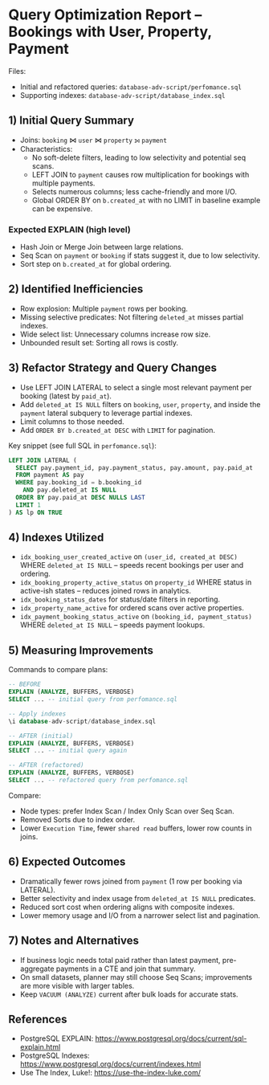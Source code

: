 # Query Optimization Report – Bookings with User, Property, Payment

Files:
- Initial and refactored queries: `database-adv-script/perfomance.sql`
- Supporting indexes: `database-adv-script/database_index.sql`

## 1) Initial Query Summary
- Joins: `booking` ⋈ `user` ⋈ `property` ⟕ `payment`
- Characteristics:
  - No soft-delete filters, leading to low selectivity and potential seq scans.
  - LEFT JOIN to `payment` causes row multiplication for bookings with multiple payments.
  - Selects numerous columns; less cache-friendly and more I/O.
  - Global ORDER BY on `b.created_at` with no LIMIT in baseline example can be expensive.

### Expected EXPLAIN (high level)
- Hash Join or Merge Join between large relations.
- Seq Scan on `payment` or `booking` if stats suggest it, due to low selectivity.
- Sort step on `b.created_at` for global ordering.

## 2) Identified Inefficiencies
- Row explosion: Multiple `payment` rows per booking.
- Missing selective predicates: Not filtering `deleted_at` misses partial indexes.
- Wide select list: Unnecessary columns increase row size.
- Unbounded result set: Sorting all rows is costly.

## 3) Refactor Strategy and Query Changes
- Use LEFT JOIN LATERAL to select a single most relevant payment per booking (latest by `paid_at`).
- Add `deleted_at IS NULL` filters on `booking`, `user`, `property`, and inside the `payment` lateral subquery to leverage partial indexes.
- Limit columns to those needed.
- Add `ORDER BY b.created_at DESC` with `LIMIT` for pagination.

Key snippet (see full SQL in `perfomance.sql`):
```sql
LEFT JOIN LATERAL (
  SELECT pay.payment_id, pay.payment_status, pay.amount, pay.paid_at
  FROM payment AS pay
  WHERE pay.booking_id = b.booking_id
    AND pay.deleted_at IS NULL
  ORDER BY pay.paid_at DESC NULLS LAST
  LIMIT 1
) AS lp ON TRUE
```

## 4) Indexes Utilized
- `idx_booking_user_created_active` on `(user_id, created_at DESC)` WHERE `deleted_at IS NULL` – speeds recent bookings per user and ordering.
- `idx_booking_property_active_status` on `property_id` WHERE status in active-ish states – reduces joined rows in analytics.
- `idx_booking_status_dates` for status/date filters in reporting.
- `idx_property_name_active` for ordered scans over active properties.
- `idx_payment_booking_status_active` on `(booking_id, payment_status)` WHERE `deleted_at IS NULL` – speeds payment lookups.

## 5) Measuring Improvements
Commands to compare plans:
```sql
-- BEFORE
EXPLAIN (ANALYZE, BUFFERS, VERBOSE)
SELECT ... -- initial query from perfomance.sql

-- Apply indexes
\i database-adv-script/database_index.sql

-- AFTER (initial)
EXPLAIN (ANALYZE, BUFFERS, VERBOSE)
SELECT ... -- initial query again

-- AFTER (refactored)
EXPLAIN (ANALYZE, BUFFERS, VERBOSE)
SELECT ... -- refactored query from perfomance.sql
```
Compare:
- Node types: prefer Index Scan / Index Only Scan over Seq Scan.
- Removed Sorts due to index order.
- Lower `Execution Time`, fewer `shared read` buffers, lower row counts in joins.

## 6) Expected Outcomes
- Dramatically fewer rows joined from `payment` (1 row per booking via LATERAL).
- Better selectivity and index usage from `deleted_at IS NULL` predicates.
- Reduced sort cost when ordering aligns with composite indexes.
- Lower memory usage and I/O from a narrower select list and pagination.

## 7) Notes and Alternatives
- If business logic needs total paid rather than latest payment, pre-aggregate payments in a CTE and join that summary.
- On small datasets, planner may still choose Seq Scans; improvements are more visible with larger tables.
- Keep `VACUUM (ANALYZE)` current after bulk loads for accurate stats.

## References
- PostgreSQL EXPLAIN: https://www.postgresql.org/docs/current/sql-explain.html
- PostgreSQL Indexes: https://www.postgresql.org/docs/current/indexes.html
- Use The Index, Luke!: https://use-the-index-luke.com/
